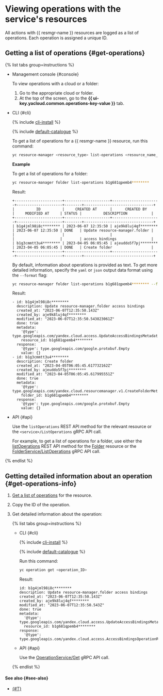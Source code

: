 # Viewing operations with the service's resources

All actions with {{ resmgr-name }} resources are logged as a list of operations. Each operation is assigned a unique ID.

## Getting a list of operations {#get-operations}

{% list tabs group=instructions %}

- Management console {#console}

  To view operations with a cloud or a folder:
  
  1. Go to the appropriate cloud or folder.
  1. At the top of the screen, go to the **{{ ui-key.yacloud.common.operations-key-value }}** tab.

- CLI {#cli}

  {% include [cli-install](../../_includes/cli-install.md) %}

  {% include [default-catalogue](../../_includes/default-catalogue.md) %}

  To get a list of operations for a {{ resmgr-name }} resource, run this command:

  ```bash
  yc resource-manager <resource_type> list-operations <resource_name_or_ID>
  ```

  **Example**

  To get a list of operations for a folder:

  ```bash
  yc resource-manager folder list-operations b1g681qpemb4********
  ```

  Result:

  ```text
  +----------------------+---------------------+----------------------+---------------------+--------+--------------------------------+
  |          ID          |     CREATED AT      |      CREATED BY      |     MODIFIED AT     | STATUS |          DESCRIPTION           |
  +----------------------+---------------------+----------------------+---------------------+--------+--------------------------------+
  | b1g4jml98i8c******** | 2023-06-07 12:35:50 | aje9k8luj4qf******** | 2023-06-07 12:35:50 | DONE   | Update resource-manager.folder |
  |                      |                     |                      |                     |        | access bindings                |
  | b1g3cmmtt3u4******** | 2023-04-05 06:05:45 | ajeuddo5f7pj******** | 2023-04-05 06:05:45 | DONE   | Create folder                  |
  +----------------------+---------------------+----------------------+---------------------+--------+--------------------------------+
  ```

  By default, information about operations is provided as text. To get more detailed information, specify the `yaml` or `json` output data format using the `--format` flag:

  ```bash
  yc resource-manager folder list-operations b1g681qpemb4******** --format yaml
  ```

  Result:

  ```text
  - id: b1g4jml98i8c********
    description: Update resource-manager.folder access bindings
    created_at: "2023-06-07T12:35:50.143Z"
    created_by: aje9k8luj4qf********
    modified_at: "2023-06-07T12:35:50.543823061Z"
    done: true
    metadata:
      '@type': type.googleapis.com/yandex.cloud.access.UpdateAccessBindingsMetadata
      resource_id: b1g681qpemb4********
    response:
      '@type': type.googleapis.com/google.protobuf.Empty
      value: {}
  - id: b1g3cmmtt3u4********
    description: Create folder
    created_at: "2023-04-05T06:05:45.617732162Z"
    created_by: ajeuddo5f7pj********
    modified_at: "2023-04-05T06:05:45.617995551Z"
    done: true
    metadata:
      '@type': type.googleapis.com/yandex.cloud.resourcemanager.v1.CreateFolderMetadata
      folder_id: b1g681qpemb4********
    response:
      '@type': type.googleapis.com/google.protobuf.Empty
      value: {}
  ```

- API {#api}

  Use the `listOperations` REST API method for the relevant resource or the `<service>/ListOperations` gRPC API call.

  For example, to get a list of operations for a folder, use either the [listOperations](../api-ref/Folder/listOperations.md) REST API method for the [Folder](../api-ref/Folder/index.md) resource or the [FolderService/ListOperations](../api-ref/grpc/Folder/listOperations.md) gRPC API call.

{% endlist %}

## Getting detailed information about an operation {#get-operations-info}

1. [Get a list of operations](#get-operations) for the resource.
1. Copy the ID of the operation.
1. Get detailed information about the operation:

    {% list tabs group=instructions %}

    - CLI {#cli}

      {% include [cli-install](../../_includes/cli-install.md) %}

      {% include [default-catalogue](../../_includes/default-catalogue.md) %}

      Run this command:

      ```bash
      yc operation get <operation_ID>
      ```

      Result:

      ```text
      id: b1g4jml98i8c********
      description: Update resource-manager.folder access bindings
      created_at: "2023-06-07T12:35:50.143Z"
      created_by: aje9k8luj4qf********
      modified_at: "2023-06-07T12:35:50.543Z"
      done: true
      metadata:
        '@type': type.googleapis.com/yandex.cloud.access.UpdateAccessBindingsMetadata
        resource_id: b1g681qpemb4********
      response:
        '@type': type.googleapis.com/yandex.cloud.access.AccessBindingsOperationResult
      ```

   - API {#api}

     Use the [OperationService/Get](../api-ref/grpc/Operation/get.md) gRPC API call.

   {% endlist %}

#### See also {#see-also}

* [{#T}](../../api-design-guide/concepts/about-async.md)
